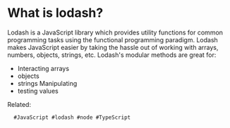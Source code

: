 # What is lodash?

Lodash is a JavaScript library which provides utility functions for
common programming tasks using the functional programming paradigm.
Lodash makes JavaScript easier by taking the hassle out of working with
arrays, numbers, objects, strings, etc.
Lodash's modular methods are great for: 
  - Interacting arrays
  - objects
  - strings Manipulating
  - testing values

Related:

      #JavaScript #lodash #node #TypeScript
